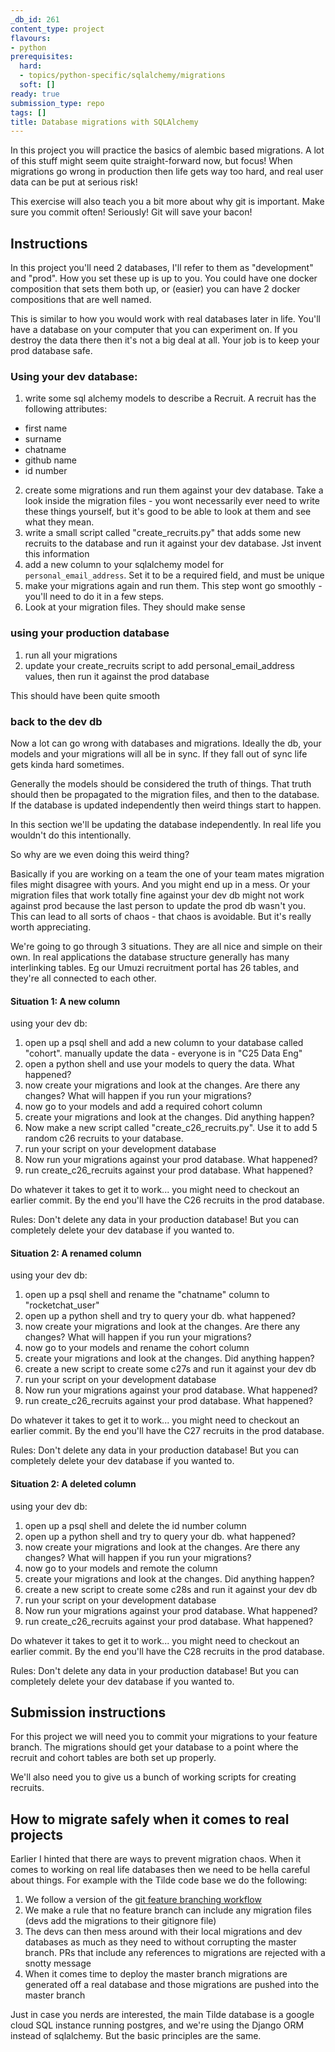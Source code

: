 ```yaml
---
_db_id: 261
content_type: project
flavours:
- python
prerequisites:
  hard:
  - topics/python-specific/sqlalchemy/migrations
  soft: []
ready: true
submission_type: repo
tags: []
title: Database migrations with SQLAlchemy
---
```


In this project you will practice the basics of alembic based migrations. A lot of this stuff might seem quite straight-forward now, but focus! When migrations go wrong in production then life gets way too hard, and real user data can be put at serious risk!

This exercise will also teach you a bit more about why git is important. Make sure you commit often! Seriously! Git will save your bacon!

## Instructions

In this project you'll need 2 databases, I'll refer to them as "development" and "prod". How you set these up is up to you. You could have one docker composition that sets them both up, or (easier) you can have 2 docker compositions that are well named.

This is similar to how you would work with real databases later in life. You'll have a database on your computer that you can experiment on. If you destroy the data there then it's not a big deal at all. Your job is to keep your prod database safe.

### Using your dev database:

1. write some sql alchemy models to describe a Recruit. A recruit has the following attributes:

- first name
- surname
- chatname
- github name
- id number

2. create some migrations and run them against your dev database. Take a look inside the migration files - you wont necessarily ever need to write these things yourself, but it's good to be able to look at them and see what they mean.
3. write a small script called "create_recruits.py" that adds some new recruits to the database and run it against your dev database. Jst invent this information
4. add a new column to your sqlalchemy model for `personal_email_address`. Set it to be a required field, and must be unique
5. make your migrations again and run them. This step wont go smoothly - you'll need to do it in a few steps.
6. Look at your migration files. They should make sense

### using your production database

1. run all your migrations
2. update your create_recruits script to add personal_email_address values, then run it against the prod database

This should have been quite smooth

### back to the dev db

Now a lot can go wrong with databases and migrations. Ideally the db, your models and your migrations will all be in sync. If they fall out of sync life gets kinda hard sometimes.

Generally the models should be considered the truth of things. That truth should then be propagated to the migration files, and then to the database. If the database is updated independently then weird things start to happen.

In this section we'll be updating the database independently. In real life you wouldn't do this intentionally.

So why are we even doing this weird thing?

Basically if you are working on a team the one of your team mates migration files might disagree with yours. And you might end up in a mess. Or your migration files that work totally fine against your dev db might not work against prod because the last person to update the prod db wasn't you. This can lead to all sorts of chaos - that chaos is avoidable. But it's really worth appreciating.

We're going to go through 3 situations. They are all nice and simple on their own. In real applications the database structure generally has many interlinking tables. Eg our Umuzi recruitment portal has 26 tables, and they're all connected to each other.

#### Situation 1: A new column

using your dev db:

1. open up a psql shell and add a new column to your database called "cohort". manually update the data - everyone is in "C25 Data Eng"
2. open a python shell and use your models to query the data. What happened?
3. now create your migrations and look at the changes. Are there any changes? What will happen if you run your migrations?
4. now go to your models and add a required cohort column
5. create your migrations and look at the changes. Did anything happen?
6. Now make a new script called "create_c26_recruits.py". Use it to add 5 random c26 recruits to your database.
7. run your script on your development database
8. Now run your migrations against your prod database. What happened?
9. run create_c26_recruits against your prod database. What happened?

Do whatever it takes to get it to work... you might need to checkout an earlier commit. By the end you'll have the C26 recruits in the prod database.

Rules: Don't delete any data in your production database! But you can completely delete your dev database if you wanted to.

#### Situation 2: A renamed column

using your dev db:

1. open up a psql shell and rename the "chatname" column to "rocketchat_user"
2. open up a python shell and try to query your db. what happened?
3. now create your migrations and look at the changes. Are there any changes? What will happen if you run your migrations?
4. now go to your models and rename the cohort column
5. create your migrations and look at the changes. Did anything happen?
6. create a new script to create some c27s and run it against your dev db
7. run your script on your development database
8. Now run your migrations against your prod database. What happened?
9. run create_c26_recruits against your prod database. What happened?

Do whatever it takes to get it to work... you might need to checkout an earlier commit. By the end you'll have the C27 recruits in the prod database.

Rules: Don't delete any data in your production database! But you can completely delete your dev database if you wanted to.

#### Situation 2: A deleted column

using your dev db:

1. open up a psql shell and delete the id number column
2. open up a python shell and try to query your db. what happened?
3. now create your migrations and look at the changes. Are there any changes? What will happen if you run your migrations?
4. now go to your models and remote the column
5. create your migrations and look at the changes. Did anything happen?
6. create a new script to create some c28s and run it against your dev db
7. run your script on your development database
8. Now run your migrations against your prod database. What happened?
9. run create_c26_recruits against your prod database. What happened?

Do whatever it takes to get it to work... you might need to checkout an earlier commit. By the end you'll have the C28 recruits in the prod database.

Rules: Don't delete any data in your production database! But you can completely delete your dev database if you wanted to.

## Submission instructions

For this project we will need you to commit your migrations to your feature branch. The migrations should get your database to a point where the recruit and cohort tables are both set up properly.

We'll also need you to give us a bunch of working scripts for creating recruits.

## How to migrate safely when it comes to real projects

Earlier I hinted that there are ways to prevent migration chaos. When it comes to working on real life databases then we need to be hella careful about things. For example with the Tilde code base we do the following:

1. We follow a version of the [git feature branching workflow](https://www.atlassian.com/git/tutorials/comparing-workflows/feature-branch-workflow)
2. We make a rule that no feature branch can include any migration files (devs add the migrations to their gitignore file)
3. The devs can then mess around with their local migrations and dev databases as much as they need to without corrupting the master branch. PRs that include any references to migrations are rejected with a snotty message
4. When it comes time to deploy the master branch migrations are generated off a real database and those migrations are pushed into the master branch

Just in case you nerds are interested, the main Tilde database is a google cloud SQL instance running postgres, and we're using the Django ORM instead of sqlalchemy. But the basic principles are the same.